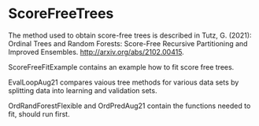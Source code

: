 # ScoreFreeTrees

The method used to obtain score-free trees is described in Tutz, G. (2021): Ordinal Trees and Random Forests:  Score-Free Recursive Partitioning and Improved Ensembles.
http://arxiv.org/abs/2102.00415.

ScoreFreeFitExample contains an example how to fit score free trees.

EvalLoopAug21 compares vaious tree methods for various data sets by splitting data into learning and validation sets.

OrdRandForestFlexible and OrdPredAug21 contain the functions needed to fit, should run first.

